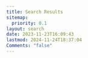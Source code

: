 ```yaml
---
title: Search Results
sitemap:
  priority: 0.1
layout: search
date: 2023-11-23T16:09:43
lastmod: 2024-11-24T18:37:04
Comments: "false"
---
```


